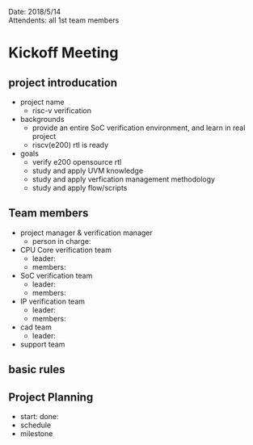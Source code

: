 Date: 2018/5/14  
Attendents: all 1st team members

# Kickoff Meeting

## project introducation

* project name
  * risc-v verification
* backgrounds
  * provide an entire SoC verification environment, and learn in real project
  * riscv(e200) rtl is ready
* goals
  * verify e200 opensource rtl
  * study and apply UVM knowledge
  * study and apply verfication management methodology
  * study and apply flow/scripts

## Team members

* project manager & verification manager
  * person in charge: 
* CPU Core verification team
  * leader:
  * members:
* SoC verification team
  * leader:
  * members:
* IP verification team
  * leader:
  * members:
* cad team
  * leader:
* support team

## basic rules



## Project Planning

* start:   done:  
* schedule
* milestone

